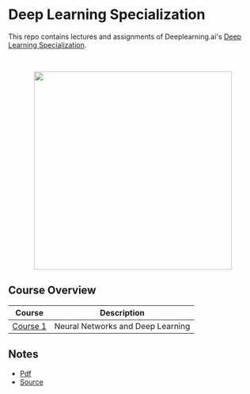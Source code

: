# Deep Learning Specialization

This repo contains lectures and assignments of Deeplearning.ai's [Deep Learning Specialization](https://www.coursera.org/specializations/deep-learning).

<br/>
<p align="center">
  <img src="https://drlux.github.io/deeplearningai/logo.png" width=400>
</p>

## Course Overview

| Course                                      | Description                       |
| ------------------------------------------- | --------------------------------- |
| [Course 1](1-Neural-Networks-Deep-Learning) | Neural Networks and Deep Learning |

## Notes
- [Pdf](/1-Neural-Networks-Deep-Learning/notes.pdf)
- [Source](https://www.slideshare.net/TessFerrandez/notes-from-coursera-deep-learning-courses-by-andrew-ng?from_action=save)